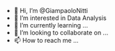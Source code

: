 - 👋 Hi, I’m @GiampaoloNitti
- 👀 I’m interested in Data Analysis
- 🌱 I’m currently learning ...
- 💞️ I’m looking to collaborate on ...
- 📫 How to reach me ...

<!---
GiampaoloNitti/GiampaoloNitti is a ✨ special ✨ repository because its `README.md` (this file) appears on your GitHub profile.
You can click the Preview link to take a look at your changes.
--->
